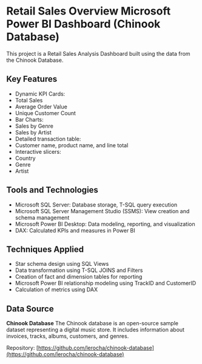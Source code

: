 # Retail Sales Overview Microsoft Power BI Dashboard (Chinook Database)

This project is a Retail Sales Analysis Dashboard built using the data from the Chinook Database.

## Key Features

-  Dynamic KPI Cards:
-  Total Sales
-  Average Order Value
-  Unique Customer Count
-  Bar Charts:
-  Sales by Genre
-  Sales by Artist
-  Detailed transaction table:
-  Customer name, product name, and line total
-  Interactive slicers:
-  Country
-  Genre
-  Artist

## Tools and Technologies

- Microsoft SQL Server: Database storage, T-SQL query execution
- Microsoft SQL Server Management Studio (SSMS): View creation and schema management
- Microsoft Power BI Desktop: Data modeling, reporting, and visualization
- DAX: Calculated KPIs and measures in Power BI

## Techniques Applied

- Star schema design using SQL Views
- Data transformation using T-SQL JOINS and Filters
- Creation of fact and dimension tables for reporting
- Microsoft Power BI relationship modeling using TrackID and CustomerID
- Calculation of metrics using DAX

## Data Source
**Chinook Database**
The Chinook database is an open-source sample dataset representing a digital music store. It includes information about invoices, tracks, albums, customers, and genres.

Repository: [https://github.com/lerocha/chinook-database](https://github.com/lerocha/chinook-database)
